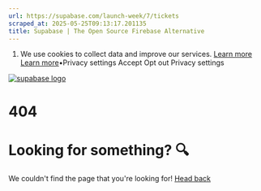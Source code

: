```yaml
---
url: https://supabase.com/launch-week/7/tickets
scraped_at: 2025-05-25T09:13:17.201135
title: Supabase | The Open Source Firebase Alternative
---
```


  1. We use cookies to collect data and improve our services. [Learn more](https://supabase.com/privacy#8-cookies-and-similar-technologies-used-on-our-european-services)
[Learn more](https://supabase.com/privacy#8-cookies-and-similar-technologies-used-on-our-european-services)•Privacy settings
Accept Opt out Privacy settings


[![supabase logo](https://supabase.com/_next/image?url=https%3A%2F%2Ffrontend-assets.supabase.com%2Fwww%2Fd218d9190b87%2F_next%2Fstatic%2Fmedia%2Fsupabase-logo-wordmark--light.daaeffd3.png&w=256&q=75&dpl=dpl_9xPTPeSUKoDuygMmT5sPj6DB4mgG)](https://supabase.com/)
# 404
# Looking for something? 🔍
We couldn't find the page that you're looking for!
[Head back](https://supabase.com/)

